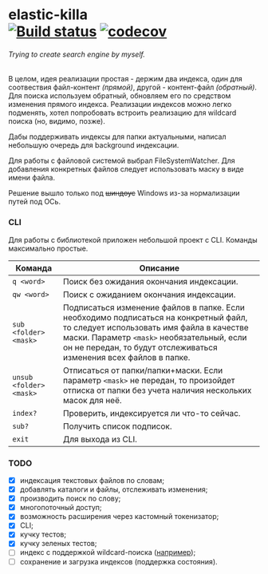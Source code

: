 elastic-killa </br> [![Build status](https://ci.appveyor.com/api/projects/status/4pyqlky5g9es8ikh/branch/main?svg=true)](https://ci.appveyor.com/project/Stafil0/elastic-killa/branch/main) [![codecov](https://codecov.io/gh/Stafil0/elastic-killa/branch/main/graph/badge.svg?token=GQZKV4VK1V)](https://codecov.io/gh/Stafil0/elastic-killa)
=============
###### *Trying to create search engine by myself.*

В целом, идея реализации простая - держим два индекса, один для соотвествия файл-контент *(прямой)*, другой - контент-файл *(обратный)*. Для поиска используем обратный, обновляем его по средством изменения прямого индекса. 
Реализации индексов можно легко подменять, хотел попробовать встроить реализацию для wildcard поиска (но, видимо, позже).

Дабы поддерживать индексы для папки актуальными, написал небольшую очередь для background индексации.

Для работы с файловой системой выбрал FileSystemWatcher. Для добавления конкретных файлов следует использовать маску в виде имени файла.

Решение вышло только под ~~шиндоус~~ Windows из-за нормализации путей под ОСь.

### CLI

Для работы с библиотекой приложен небольшой проект с CLI. Команды максимально простые.

Команда | Описание
-- | --
`q <word>`  | Поиск без ожидания окончания индексации.
`qw <word>` | Поиск с ожиданием окончания индексации.
`sub <folder> <mask>` | Подписаться изменение файлов в папке. Если необходимо подписаться на конкретный файл, то следует использовать имя файла в качестве маски. Параметр `<mask>` необязательный, если он не передан, то будут отслеживаться изменения всех файлов в папке.
`unsub <folder> <mask>` |  Отписаться от папки/папки+маски. Если параметр `<mask>` не передан, то произойдет отписка от папки без учета наличия нескольких масок для неё.
`index?`  | Проверить, индексируется ли что-то сейчас.
`sub?` | Получить список подписок.
`exit` | Для выхода из CLI.

### TODO

- [x] индексация текстовых файлов по словам;
- [x] добавлять каталоги и файлы, отслеживать изменения;
- [x] производить поиск по слову;
- [x] многопоточный доступ;
- [x] возможность расширения через кастомный токенизатор;
- [x] CLI;
- [x] кучку тестов;
- [x] кучку зеленых тестов;
- [ ] индекс с поддержкой wildcard-поиска ([например](https://ru.wikipedia.org/wiki/Префиксное_дерево "например"));
- [ ] сохранение и загрузка индексов (поддержка состояния).
